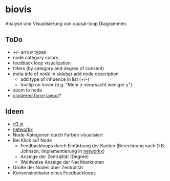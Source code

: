 biovis
============
Analyse und Visualisierung von causal-loop Diagrammen.

ToDo
------------
- +/- arrow types
- node category colors
- feedback loop visualization
- filters (by category and degree of consent)
- meta info of node in sidebar
	add node description
	- add type of influence in list (+/-)
	- tooltip on hover (e.g. "Mehr x verursacht weniger y")
- zoom to node
- [clustered force layout](http://bl.ocks.org/mbostock/7881887)?

Ideen
------------
- [d3.js](http://d3js.org/)
- [networkx](https://networkx.github.io/)
- Node-Kategorien durch Farben visualisiert
- Bei Klick auf Node
	- Feedbackloops durch Einfärbung der Kanten (Berechnung nach D.B. Johnson, Implementierung in [networkx](https://networkx.github.io/documentation/latest/reference/generated/networkx.algorithms.cycles.simple_cycles.html))
	- Anzeige der Zentralität (Degree)
	- Wahlweise Anzeige der Nachbarknoten
- Größe der Nodes über Zentralität
- Konsensindikator eines Feedbackloops
